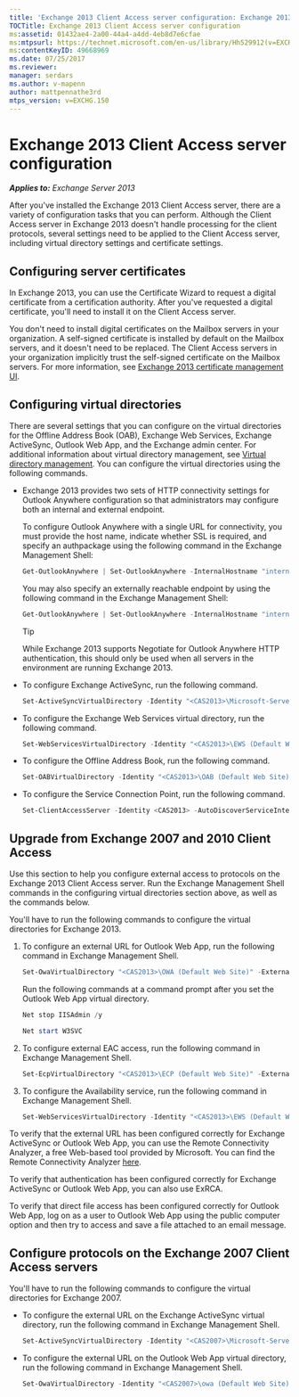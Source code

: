 ```yaml
---
title: 'Exchange 2013 Client Access server configuration: Exchange 2013 Help'
TOCTitle: Exchange 2013 Client Access server configuration
ms:assetid: 01432ae4-2a00-44a4-a4dd-4eb8d7e6cfae
ms:mtpsurl: https://technet.microsoft.com/en-us/library/Hh529912(v=EXCHG.150)
ms:contentKeyID: 49668969
ms.date: 07/25/2017
ms.reviewer:
manager: serdars
ms.author: v-mapenn
author: mattpennathe3rd
mtps_version: v=EXCHG.150
---
```


# Exchange 2013 Client Access server configuration

_**Applies to:** Exchange Server 2013_

After you've installed the Exchange 2013 Client Access server, there are a variety of configuration tasks that you can perform. Although the Client Access server in Exchange 2013 doesn't handle processing for the client protocols, several settings need to be applied to the Client Access server, including virtual directory settings and certificate settings.

## Configuring server certificates

In Exchange 2013, you can use the Certificate Wizard to request a digital certificate from a certification authority. After you've requested a digital certificate, you'll need to install it on the Client Access server.

You don't need to install digital certificates on the Mailbox servers in your organization. A self-signed certificate is installed by default on the Mailbox servers, and it doesn't need to be replaced. The Client Access servers in your organization implicitly trust the self-signed certificate on the Mailbox servers. For more information, see [Exchange 2013 certificate management UI](exchange-2013-certificate-management-ui-exchange-2013-help.md).

## Configuring virtual directories

There are several settings that you can configure on the virtual directories for the Offline Address Book (OAB), Exchange Web Services, Exchange ActiveSync, Outlook Web App, and the Exchange admin center. For additional information about virtual directory management, see [Virtual directory management](virtual-directory-management-exchange-2013-help.md). You can configure the virtual directories using the following commands.

- Exchange 2013 provides two sets of HTTP connectivity settings for Outlook Anywhere configuration so that administrators may configure both an internal and external endpoint.

  To configure Outlook Anywhere with a single URL for connectivity, you must provide the host name, indicate whether SSL is required, and specify an authpackage using the following command in the Exchange Management Shell:

  ```powershell
  Get-OutlookAnywhere | Set-OutlookAnywhere -InternalHostname "internalServer.contoso.com" -InternalClientAuthenticationMethod Ntlm -InternalClientsRequireSsl $true -IISAuthenticationMethods Negotiate,NTLM,Basic
  ```

  You may also specify an externally reachable endpoint by using the following command in the Exchange Management Shell:

  ```powershell
  Get-OutlookAnywhere | Set-OutlookAnywhere -InternalHostname "internalServer.contoso.com" -InternalClientAuthenticationMethod Ntlm -InternalClientsRequireSsl $true -ExternalHostname "externalServer.company.com" -ExternalClientAuthenticationMethod Basic -ExternalClientsRequireSsl $true -IISAuthenticationMethods Negotiate,NTLM,Basic
  ```

  > [!TIP]
  > While Exchange 2013 supports Negotiate for Outlook Anywhere HTTP authentication, this should only be used when all servers in the environment are running Exchange 2013.

- To configure Exchange ActiveSync, run the following command.

   ```powershell
   Set-ActiveSyncVirtualDirectory -Identity "<CAS2013>\Microsoft-Server-ActiveSync (Default Web Site)" -ExternalUrl "https://mail.contoso.com/Microsoft-Server-ActiveSync"
   ```

- To configure the Exchange Web Services virtual directory, run the following command.

  ```powershell
  Set-WebServicesVirtualDirectory -Identity "<CAS2013>\EWS (Default Web Site)" -ExternalUrl https://mail.contoso.com/EWS/Exchange.asmx
  ```

- To configure the Offline Address Book, run the following command.

  ```powershell
  Set-OABVirtualDirectory -Identity "<CAS2013>\OAB (Default Web Site)" -ExternalUrl "https://mail.contoso.com/OAB"
  ```

- To configure the Service Connection Point, run the following command.

  ```powershell
  Set-ClientAccessServer -Identity <CAS2013> -AutoDiscoverServiceInternalURI https://autodiscover.contoso.com/AutoDiscover/AutoDiscover.xml
  ```

## Upgrade from Exchange 2007 and 2010 Client Access

Use this section to help you configure external access to protocols on the Exchange 2013 Client Access server. Run the Exchange Management Shell commands in the configuring virtual directories section above, as well as the commands below.

You'll have to run the following commands to configure the virtual directories for Exchange 2013.

1. To configure an external URL for Outlook Web App, run the following command in Exchange Management Shell.

   ```powershell
   Set-OwaVirtualDirectory "<CAS2013>\OWA (Default Web Site)" -ExternalUrl https://mail.contoso.com/OWA
   ```

   Run the following commands at a command prompt after you set the Outlook Web App virtual directory.

   ```powershell
   Net stop IISAdmin /y
   ```

   ```powershell
   Net start W3SVC
   ```

2. To configure external EAC access, run the following command in Exchange Management Shell.

   ```powershell
   Set-EcpVirtualDirectory "<CAS2013>\ECP (Default Web Site)" -ExternalUrl https://mail.contoso.com/ECP -InternalURL https://mail.contoso.com/ECP
   ```

3. To configure the Availability service, run the following command in Exchange Management Shell.

   ```powershell
   Set-WebServicesVirtualDirectory -Identity "<CAS2013>\EWS (Default Web Site)" -ExternalURL https://mail.contoso.com/EWS/Exchange.asmx
   ```

To verify that the external URL has been configured correctly for Exchange ActiveSync or Outlook Web App, you can use the Remote Connectivity Analyzer, a free Web-based tool provided by Microsoft. You can find the Remote Connectivity Analyzer [here](https://go.microsoft.com/fwlink/?linkid=154308).

To verify that authentication has been configured correctly for Exchange ActiveSync or Outlook Web App, you can also use ExRCA.

To verify that direct file access has been configured correctly for Outlook Web App, log on as a user to Outlook Web App using the public computer option and then try to access and save a file attached to an email message.

## Configure protocols on the Exchange 2007 Client Access servers

You'll have to run the following commands to configure the virtual directories for Exchange 2007.

- To configure the external URL on the Exchange ActiveSync virtual directory, run the following command in Exchange Management Shell.

  ```powershell
  Set-ActiveSyncVirtualDirectory -Identity "<CAS2007>\Microsoft-Server-ActiveSync (Default Web Site)" -ExternalUrl https://mail.contoso.com/Microsoft-Server-ActiveSync
  ```

- To configure the external URL on the Outlook Web App virtual directory, run the following command in Exchange Management Shell.

  ```powershell
  Set-OwaVirtualDirectory -Identity "<CAS2007>\owa (Default Web Site)" -ExternalUrl https://legacy.contoso.com/owa
  ```
